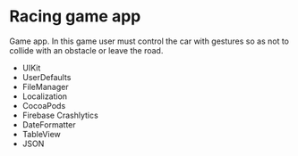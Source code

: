 # Racing game app

Game app. In this game user must control the car with gestures so as not to collide with an obstacle or leave the road. 
* UIKit
* UserDefaults
* FileManager
* Localization
* CocoaPods
* Firebase Crashlytics
* DateFormatter
* TableView
* JSON
